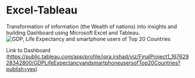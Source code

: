 # Excel-Tableau
Transformation of information (the Wealth of nations) into insights and building Dashboard using Microsoft Excel and Tableau.
![GDP, Life Expectancy and smartphone users of Top 20 Countries](https://user-images.githubusercontent.com/125611709/221848782-7ebe3f1d-72c4-4b67-be65-1d5cd9fe050b.png)






Link to Dashboard (https://public.tableau.com/app/profile/iqra.irshad/viz/FinalProject1_16762928342800/GDPLifeExpectancyandsmartphoneusersofTop20Countries?publish=yes)
